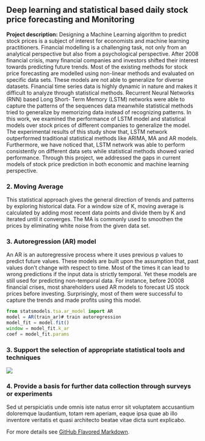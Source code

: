 ## Deep learning and statistical based daily stock price forecasting and Monitoring

**Project description:** Designing a Machine Learning algorithm to predict stock prices is a subject of interest for economists and machine learning practitioners. Financial modelling is a challenging task, not only from an analytical perspective but also from a psychological perspective. After 2008 financial crisis, many financial companies and investors shifted their interest towards predicting future trends. Most of the existing methods for stock price forecasting are modelled using non-linear methods and evaluated on specific data sets. These models are not able to generalize for diverse datasets. Financial time series data is highly dynamic in nature and makes it difficult to analyze through statistical methods. Recurrent Neural Networks (RNN) based Long Short- Term Memory (LSTM) networks were able to capture the patterns of the sequences data meanwhile statistical methods tried to generalize by memorizing data instead of recognizing patterns. In this work, we examined the performance of LSTM model and statistical models over stock prices of different companies to generalize the model. The experimental results of this study show that, LSTM network outperformed traditional statistical methods like ARIMA, MA and AR models. Furthermore, we have noticed that, LSTM network was able to perform consistently on different data sets while statistical methods showed varied performance. Through this project, we addressed the gaps in current models of stock price prediction in both economic and machine learning perspective.



### 2. Moving Average
This statistical approach gives the general direction of trends and patterns by exploring historical data. For a window size of K, moving average is calculated by adding most recent data points and divide them by K and iterated until it converges. The MA is commonly used to smoothen the prices by eliminating white noise from the given data set.

### 3. Autoregression (AR) model 

An AR is an autoregressive process where it uses previous p values to predict future values. These models are built upon the assumption that, past values don’t change with respect to time. Most of the times it can lead to wrong predictions if the input data is strictly temporal. Yet these models are still used for predicting non-temporal data. For instance, before 20008 financial crises, most shareholders used AR models to forecast US stock prices before investing. Surprisingly, most of them were successful to capture the trends and made profits using this model. 

```javascript
from statsmodels.tsa.ar_model import AR
model = AR(train_ar)# train autoregression
model_fit = model.fit()
window = model_fit.k_ar
coef = model_fit.params
```


### 3. Support the selection of appropriate statistical tools and techniques

<img src="images/dummy_thumbnail.jpg?raw=true"/>

### 4. Provide a basis for further data collection through surveys or experiments

Sed ut perspiciatis unde omnis iste natus error sit voluptatem accusantium doloremque laudantium, totam rem aperiam, eaque ipsa quae ab illo inventore veritatis et quasi architecto beatae vitae dicta sunt explicabo. 

For more details see [GitHub Flavored Markdown](https://guides.github.com/features/mastering-markdown/).
